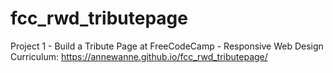 # fcc_rwd_tributepage
Project 1 - Build a Tribute Page at FreeCodeCamp - Responsive Web Design Curriculum:
https://annewanne.github.io/fcc_rwd_tributepage/
